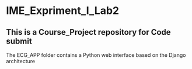 # IME_Expriment_I_Lab2
## This is a Course_Project repository for Code submit 
The ECG_APP folder contains a Python web interface based on the Django architecture
